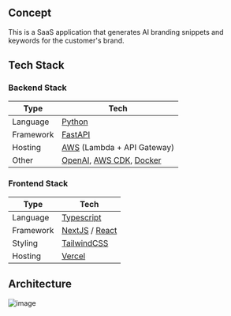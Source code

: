 ## Concept

This is a SaaS application that generates AI branding snippets and keywords for the customer's brand.

## Tech Stack

### Backend Stack

| Type      | Tech                                                                                                     |
| --------- | -------------------------------------------------------------------------------------------------------- |
| Language  | [Python](https://www.python.org/)                                                                        |
| Framework | [FastAPI](https://fastapi.tiangolo.com/)                                                                 |
| Hosting   | [AWS](https://aws.amazon.com/) (Lambda + API Gateway)                                                    |
| Other     | [OpenAI](https://openai.com/), [AWS CDK](https://aws.amazon.com/cdk/), [Docker](https://www.docker.com/) |

### Frontend Stack

| Type      | Tech                                                          |
| --------- | ------------------------------------------------------------- |
| Language  | [Typescript](https://www.typescriptlang.org/)                 |
| Framework | [NextJS](https://nextjs.org/) / [React](https://reactjs.org/) |
| Styling   | [TailwindCSS](https://tailwindcss.com/)                       |
| Hosting   | [Vercel](https://vercel.com)                                  |


## Architecture
![image](https://user-images.githubusercontent.com/84239116/173046304-ff4f3701-0db3-4764-bab9-78f0736fe784.png)
